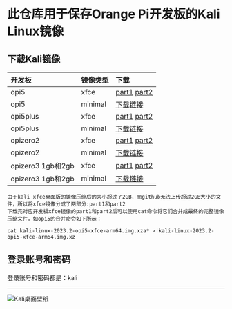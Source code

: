 # 此仓库用于保存Orange Pi开发板的Kali Linux镜像

## 下载Kali镜像

开发板 | 镜像类型 | 下载 |
|:--|:--|:--|
| opi5 | xfce | [part1](https://github.com/leeboby/kali-images/releases/download/20230702-xfce/kali-linux-2023.2-opi5-xfce-arm64.img.xzaa) [part2](https://github.com/leeboby/kali-images/releases/download/20230702-xfce/kali-linux-2023.2-opi5-xfce-arm64.img.xzab)|  
| opi5 | minimal |[下载链接](https://github.com/leeboby/kali-images/releases/download/20230702/kali-linux-2023.2-opi5-minimal-arm64.img.xz)| 
| opi5plus | xfce|[part1](https://github.com/leeboby/kali-images/releases/download/20230702-xfce/kali-linux-2023.2-opi5plus-xfce-arm64.img.xzaa) [part2](https://github.com/leeboby/kali-images/releases/download/20230702-xfce/kali-linux-2023.2-opi5plus-xfce-arm64.img.xzab) |
| opi5plus | minimal|[下载链接](https://github.com/leeboby/kali-images/releases/download/20230702/kali-linux-2023.2-opi5plus-minimal-arm64.img.xz) |
| opizero2 |xfce |[part1](https://github.com/leeboby/kali-images/releases/download/orangepizero2/kali-linux-2023.2-opizero2-xfce-arm64.img.xzaa) [part2](https://github.com/leeboby/kali-images/releases/download/orangepizero2/kali-linux-2023.2-opizero2-xfce-arm64.img.xzab) |
| opizero2 |minimal |[下载链接](https://github.com/leeboby/kali-images/releases/download/orangepizero2/kali-linux-2023.2-opizero2-minimal-arm64.img.xz) |
| opizero3 1gb和2gb |xfce |[part1](https://github.com/leeboby/kali-images/releases/download/opizero3/kali-linux-2023.2-opizero3-xfce-arm64.img.xzaa) [part2](https://github.com/leeboby/kali-images/releases/download/opizero3/kali-linux-2023.2-opizero3-xfce-arm64.img.xzab) |
| opizero3 1gb和2gb|minimal |[下载链接](https://github.com/leeboby/kali-images/releases/download/opizero3/kali-linux-2023.2-opizero3-minimal-arm64.img.xz) |

```
由于kali xfce桌面版的镜像压缩后的大小超过了2GB，而github无法上传超过2GB大小的文件，所以将xfce镜像分成了两部分:part1和part2
下载完对应开发板xfce镜像的part1和part2后可以使用cat命令将它们合并成最终的完整镜像压缩文件，如opi5的合并命令如下所示：

cat kali-linux-2023.2-opi5-xfce-arm64.img.xza* > kali-linux-2023.2-opi5-xfce-arm64.img.xz
```
## 登录账号和密码
登录账号和密码都是：kali

---
![Kali桌面壁纸](https://github.com/leeboby/kali-images/blob/main/pictures/desktop.png)

